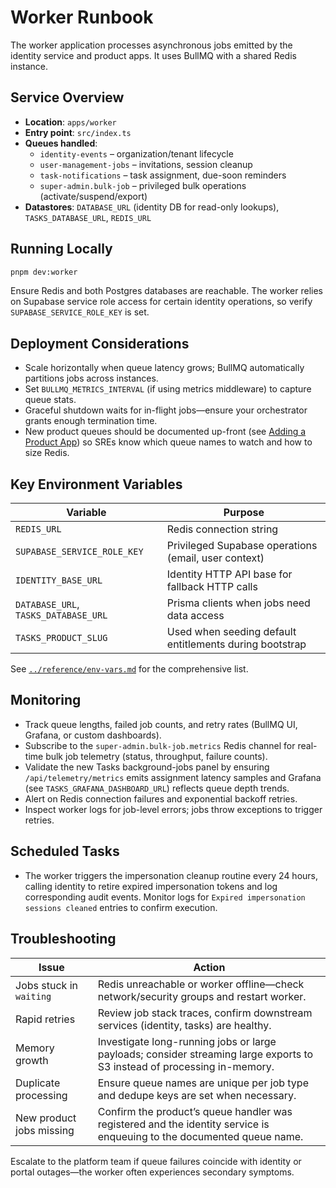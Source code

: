 # Worker Runbook

The worker application processes asynchronous jobs emitted by the identity service and product apps. It uses BullMQ with a shared Redis instance.

## Service Overview

- **Location**: `apps/worker`
- **Entry point**: `src/index.ts`
- **Queues handled**:
  - `identity-events` – organization/tenant lifecycle
  - `user-management-jobs` – invitations, session cleanup
  - `task-notifications` – task assignment, due-soon reminders
  - `super-admin.bulk-job` – privileged bulk operations (activate/suspend/export)
- **Datastores**: `DATABASE_URL` (identity DB for read-only lookups), `TASKS_DATABASE_URL`, `REDIS_URL`

## Running Locally

```bash
pnpm dev:worker
```

Ensure Redis and both Postgres databases are reachable. The worker relies on Supabase service role access for certain identity operations, so verify `SUPABASE_SERVICE_ROLE_KEY` is set.

## Deployment Considerations

- Scale horizontally when queue latency grows; BullMQ automatically partitions jobs across instances.
- Set `BULLMQ_METRICS_INTERVAL` (if using metrics middleware) to capture queue stats.
- Graceful shutdown waits for in-flight jobs—ensure your orchestrator grants enough termination time.
- New product queues should be documented up-front (see [Adding a Product App](../../architecture/adding-product-app.md)) so SREs know which queue names to watch and how to size Redis.

## Key Environment Variables

| Variable | Purpose |
| --- | --- |
| `REDIS_URL` | Redis connection string |
| `SUPABASE_SERVICE_ROLE_KEY` | Privileged Supabase operations (email, user context) |
| `IDENTITY_BASE_URL` | Identity HTTP API base for fallback HTTP calls |
| `DATABASE_URL`, `TASKS_DATABASE_URL` | Prisma clients when jobs need data access |
| `TASKS_PRODUCT_SLUG` | Used when seeding default entitlements during bootstrap |

See [`../reference/env-vars.md`](../reference/env-vars.md) for the comprehensive list.

## Monitoring

- Track queue lengths, failed job counts, and retry rates (BullMQ UI, Grafana, or custom dashboards).
- Subscribe to the `super-admin.bulk-job.metrics` Redis channel for real-time bulk job telemetry (status, throughput, failure counts).
- Validate the new Tasks background-jobs panel by ensuring `/api/telemetry/metrics` emits assignment latency samples and Grafana (see `TASKS_GRAFANA_DASHBOARD_URL`) reflects queue depth trends.
- Alert on Redis connection failures and exponential backoff retries.
- Inspect worker logs for job-level errors; jobs throw exceptions to trigger retries.

## Scheduled Tasks

- The worker triggers the impersonation cleanup routine every 24 hours, calling identity to retire expired impersonation tokens and log corresponding audit events. Monitor logs for `Expired impersonation sessions cleaned` entries to confirm execution.

## Troubleshooting

| Issue | Action |
| --- | --- |
| Jobs stuck in `waiting` | Redis unreachable or worker offline—check network/security groups and restart worker. |
| Rapid retries | Review job stack traces, confirm downstream services (identity, tasks) are healthy. |
| Memory growth | Investigate long-running jobs or large payloads; consider streaming large exports to S3 instead of processing in-memory. |
| Duplicate processing | Ensure queue names are unique per job type and dedupe keys are set when necessary. |
| New product jobs missing | Confirm the product’s queue handler was registered and the identity service is enqueuing to the documented queue name. |

Escalate to the platform team if queue failures coincide with identity or portal outages—the worker often experiences secondary symptoms.
